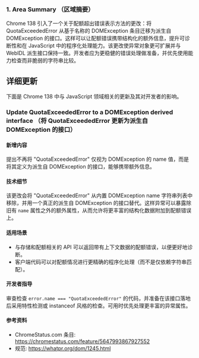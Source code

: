 ### 1. Area Summary （区域摘要）

Chrome 138 引入了一个关于配额超出错误表示方法的更改：将 QuotaExceededError 从基于名称的 DOMException 条目迁移为派生自 DOMException 的接口。这样可以让配额错误携带结构化的额外信息，提升可诊断性和在 JavaScript 中的程序化处理能力。该更改使异常对象更可扩展并与 WebIDL 派生接口保持一致。开发者应为更稳健的错误处理做准备，并优先使用能力检查而非脆弱的字符串比较。

## 详细更新

下面是 Chrome 138 中与 JavaScript 领域相关的更新及其对开发者的影响。

### Update QuotaExceededError to a DOMException derived interface （将 QuotaExceededError 更新为派生自 DOMException 的接口）

#### 新增内容
提出不再将 "QuotaExceededError" 仅视为 DOMException 的 name 值，而是将其定义为派生自 DOMException 的接口，能够携带额外信息。

#### 技术细节
该更改会将 "QuotaExceededError" 从内置 DOMException name 字符串列表中移除，并用一个真正的派生自 DOMException 的接口替代。这样异常可以暴露除旧有 `name` 属性之外的额外属性，从而允许将更丰富的结构化数据附加到配额错误上。

#### 适用场景
- 与存储和配额相关的 API 可以返回带有上下文数据的配额错误，以便更好地诊断。  
- 客户端代码可以对配额情况进行更精确的程序化处理（而不是仅依赖字符串匹配）。

#### 开发者指导
审查检查 `error.name === "QuotaExceededError"` 的代码，并准备在该接口落地后采用特性检测或 instanceof 风格的检查。可用时优先处理更丰富的异常属性。

#### 参考资料
- ChromeStatus.com 条目: https://chromestatus.com/feature/5647993867927552  
- 规范: https://whatpr.org/dom/1245.html
